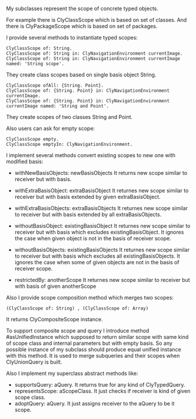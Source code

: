 My subclasses represent the scope of concrete typed objects.

For example there is ClyClassScope which is based on set of classes. And there is ClyPackageScope which is based on set of packages.

I provide several methods to instantiate typed scopes:

	ClyClassScope of: String.
	ClyClassScope of: String in: ClyNavigationEnvironment currentImage.
	ClyClassScope of: String in: ClyNavigationEnvironment currentImage named: 'String scope'.

They create class scopes based on single basis object String.

	ClyClassScope ofAll: {String. Point}.
	ClyClassScope of: {String. Point} in: ClyNavigationEnvironment currentImage.
	ClyClassScope of: {String. Point} in: ClyNavigationEnvironment currentImage named: 'String and Point'.

They create scopes of two classes String and Point.

Also users can ask for empty scope: 

	ClyClassScope empty.
	ClyClassScope emptyIn: ClyNavigationEnvironment.
	
I implement several methods convert existing scopes to new one with modified basis:

- withNewBasisObjects: newBasisObjects
It returns new scope similar to receiver but with basis.

- withExtraBasisObject: extraBasisObject 
It returnes new scope similar to receiver but with basis extended by given extraBasisObject.

- withExtraBasisObjects: extraBasisObjects 
It returnes new scope similar to receiver but with basis extended by all extraBasisObjects.

- withoutBasisObject: existingBasisObject 
It returnes new scope similar to receiver but with basis which excludes existingBasisObject. It ignores the case when given object is not in the basis of receiver scope.

- withoutBasisObjects: existingBasisObjects 
It returnes new scope similar to receiver but with basis which excludes all existingBasisObjects. It ignores the case when some of given objects are not in the basis of receiver scope.

- restrictedBy: anotherScope
It returnes new scope similar to receiver but with basis of given anotherScope

Also I provide scope composition method which merges two scopes: 
	
	(ClyClassScope of: String) , (ClyClassScope of: Array)
	
It returns ClyCompositeScope instance. 

To support composite scope and query I introduce method #asUnifiedInstance which supposed to return similar scope with same kind of scope class and internal parameters but with empty basis.
So any possible instance of my subclass should produce equal unified instance with this method. It is used to merge subqueries and their scopes when ClyUnionQuery is built. 
	
Also I implement my superclass abstract methods like: 
- supportsQuery: aQuery. It returns true for any kind of ClyTypedQuery.
- representsScope: aScopeClass. It just checks if receiver is kind of given scope class.
- adoptQuery: aQuery. It just assigns receiver to the aQuery to be it scope.
